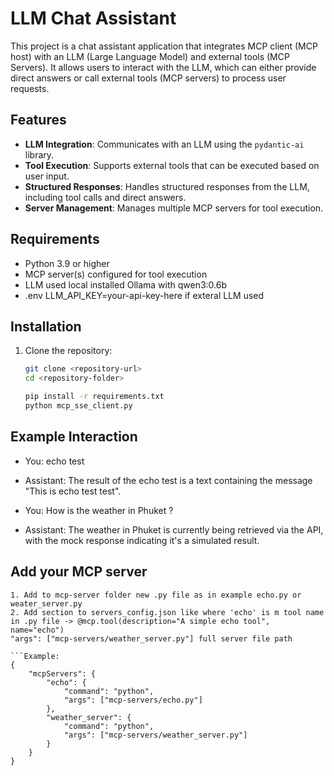 # LLM Chat Assistant

This project is a chat assistant application that integrates MCP client (MCP host) with an LLM (Large Language Model) and external tools (MCP Servers). It allows users to interact with the LLM, which can either provide direct answers or call external tools (MCP servers) to process user requests.

## Features

- **LLM Integration**: Communicates with an LLM using the `pydantic-ai` library.
- **Tool Execution**: Supports external tools that can be executed based on user input.
- **Structured Responses**: Handles structured responses from the LLM, including tool calls and direct answers.
- **Server Management**: Manages multiple MCP servers for tool execution.

## Requirements

- Python 3.9 or higher
- MCP server(s) configured for tool execution
- LLM used local installed Ollama with qwen3:0.6b
- .env LLM_API_KEY=your-api-key-here if exteral LLM used

## Installation

1. Clone the repository:
   ```bash
   git clone <repository-url>
   cd <repository-folder>

   pip install -r requirements.txt
   python mcp_sse_client.py

## Example Interaction
- You: echo test
- Assistant: The result of the echo test is a text containing the message "This is echo test test".  

- You: How is the weather in Phuket ?
- Assistant: The weather in Phuket is currently being retrieved via the API, with the mock response indicating it's a simulated result.


## Add your MCP server

	1. Add to mcp-server folder new .py file as in example echo.py or weater_server.py
	2. Add section to servers_config.json like where 'echo' is m tool name in .py file -> @mcp.tool(description="A simple echo tool", name="echo")
	"args": ["mcp-servers/weather_server.py"] full server file path
	
	```Example:
	{
		"mcpServers": {
			"echo": {
				"command": "python",
				"args": ["mcp-servers/echo.py"]
			},
			"weather_server": {
				"command": "python",
				"args": ["mcp-servers/weather_server.py"]
			}
		}
	}

